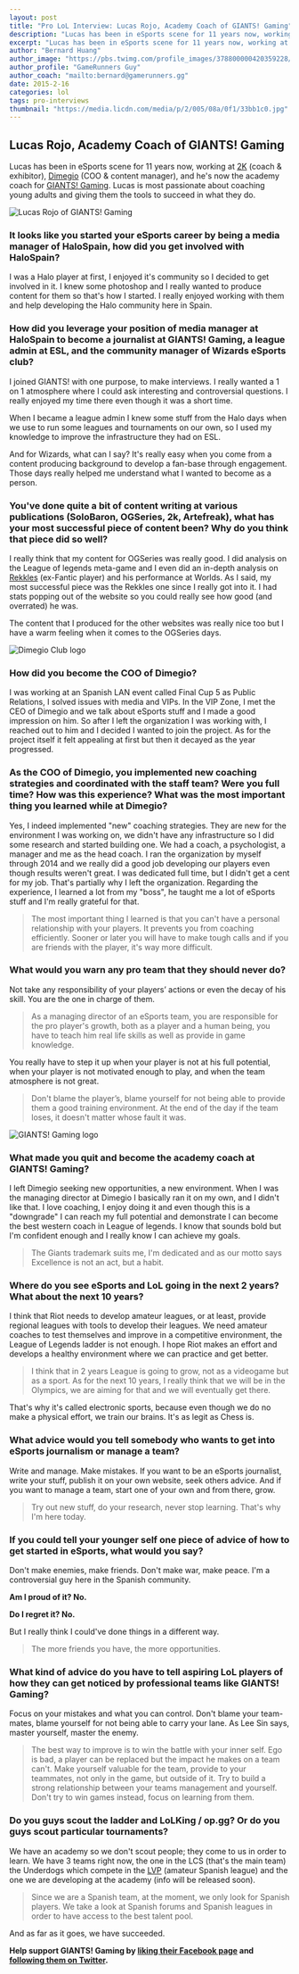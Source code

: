 ```yaml
---
layout: post
title: "Pro LoL Interview: Lucas Rojo, Academy Coach of GIANTS! Gaming"
description: "Lucas has been in eSports scene for 11 years now, working at 2K (coach & exhibitor), Dimegio (COO & content manager), and he's now the academy coach for GIANTS! Gaming."
excerpt: "Lucas has been in eSports scene for 11 years now, working at 2K (coach & exhibitor), Dimegio (COO & content manager), and he's now the academy coach for [GIANTS! Gaming](http://www.giantsgaming.pro/). Lucas is most passionate about coaching young adults and giving them the tools to succeed in what they do."
author: "Bernard Huang"
author_image: "https://pbs.twimg.com/profile_images/378800000420359228/a73e0d9f4cb08c28ebd9585a91d25c8b_400x400.jpeg"
author_profile: "GameRunners Guy"
author_coach: "mailto:bernard@gamerunners.gg"
date: 2015-2-16
categories: lol
tags: pro-interviews
thumbnail: "https://media.licdn.com/media/p/2/005/08a/0f1/33bb1c0.jpg"
---
```


## Lucas Rojo, Academy Coach of GIANTS! Gaming

Lucas has been in eSports scene for 11 years now, working at [2K](https://www.2k.com/) (coach & exhibitor), [Dimegio](http://www.dimegioclub.com/) (COO & content manager), and he's now the academy coach for [GIANTS! Gaming](http://www.giantsgaming.pro/). Lucas is most passionate about coaching young adults and giving them the tools to succeed in what they do.

![Lucas Rojo of GIANTS! Gaming](https://media.licdn.com/media/p/2/005/08a/0f1/33bb1c0.jpg)

### It looks like you started your eSports career by being a media manager of HaloSpain, how did you get involved with HaloSpain?

I was a Halo player at first, I enjoyed it's community so I decided to get involved in it. I knew some photoshop and I really wanted to produce content for them so that's how I started. I really enjoyed working with them and help developing the Halo community here in Spain.

### How did you leverage your position of media manager at HaloSpain to become a journalist at GIANTS! Gaming, a league admin at ESL, and the community manager of Wizards eSports club?

I joined GIANTS! with one purpose, to make interviews. I really wanted a 1 on 1 atmosphere where I could ask interesting and controversial questions. I really enjoyed my time there even though it was a short time. 

When I became a league admin I knew some stuff from the Halo days when we use to run some leagues and tournaments on our own, so I used my knowledge to improve the infrastructure they had on ESL. 

And for Wizards, what can I say? It's really easy when you come from a content producing background to develop a fan-base through engagement. Those days really helped me understand what I wanted to become as a person.

### You've done quite a bit of content writing at various publications (SoloBaron, OGSeries, 2k, Artefreak), what has your most successful piece of content been? Why do you think that piece did so well?

I really think that my content for OGSeries was really good. I did analysis on the League of legends meta-game and I even did an in-depth analysis on [Rekkles](http://lol.gamepedia.com/Rekkles) (ex-Fantic player) and his performance at Worlds. As I said, my most successful piece was the Rekkles one since I really got into it. I had stats popping out of the website so you could really see how good (and overrated) he was.

The content that I produced for the other websites was really nice too but I have a warm feeling when it comes to the OGSeries days.

![Dimegio Club logo](/images/content/dimegio.png)

### How did you become the COO of Dimegio?

I was working at an Spanish LAN event called Final Cup 5 as Public Relations, I solved issues with media and VIPs. In the VIP Zone, I met the CEO of Dimegio and we talk about eSports stuff and I made a good impression on him. So after I left the organization I was working with, I reached out to him and I decided I wanted to join the project. As for the project itself it felt appealing at first but then it decayed as the year progressed.

### As the COO of Dimegio, you implemented new coaching strategies and coordinated with the staff team? Were you full time? How was this experience? What was the most important thing you learned while at Dimegio?

Yes, I indeed implemented "new" coaching strategies. They are new for the environment I was working on, we didn't have any infrastructure so I did some research and started building one. We had a coach, a psychologist, a manager and me as the head coach. I ran the organization by myself through 2014 and we really did a good job developing our players even though results weren't great. I was dedicated full time, but I didn't get a cent for my job. That's partially why I left the organization. Regarding the experience, I learned a lot from my "boss", he taught me a lot of eSports stuff and I'm really grateful for that.

> The most important thing I learned is that you can't have a personal relationship with your players. It prevents you from coaching efficiently. Sooner or later you will have to make tough calls and if you are friends with the player, it's way more difficult.

### What would you warn any pro team that they should never do?

Not take any responsibility of your players’ actions or even the decay of his skill. You are the one in charge of them. 

> As a managing director of an eSports team, you are responsible for the pro player's growth, both as a player and a human being, you have to teach him real life skills as well as provide in game knowledge.

You really have to step it up when your player is not at his full potential, when your player is not motivated enough to play, and when the team atmosphere is not great. 

> Don't blame the player’s, blame yourself for not being able to provide them a good training environment. At the end of the day if the team loses, it doesn't matter whose fault it was.

![GIANTS! Gaming logo](/images/content/giants-gaming-logo.png)

### What made you quit and become the academy coach at GIANTS! Gaming?

I left Dimegio seeking new opportunities, a new environment. When I was the managing director at Dimegio I basically ran it on my own, and I didn't like that. I love coaching, I enjoy doing it and even though this is a "downgrade" I can reach my full potential and demonstrate I can become the best western coach in League of legends. I know that sounds bold but I'm confident enough and I really know I can achieve my goals.

> The Giants trademark suits me, I'm dedicated and as our motto says Excellence is not an act, but a habit.

### Where do you see eSports and LoL going in the next 2 years? What about the next 10 years?

I think that Riot needs to develop amateur leagues, or at least, provide regional leagues with tools to develop their leagues. We need amateur coaches to test themselves and improve in a competitive environment, the League of Legends ladder is not enough. I hope Riot makes an effort and develops a healthy environment where we can practice and get better. 

> I think that in 2 years League is going to grow, not as a videogame but as a sport. As for the next 10 years, I really think that we will be in the Olympics, we are aiming for that and we will eventually get there.

That's why it's called electronic sports, because even though we do no make a physical effort, we train our brains. It's as legit as Chess is.

### What advice would you tell somebody who wants to get into eSports journalism or manage a team?

Write and manage. Make mistakes. If you want to be an eSports journalist, write your stuff, publish it on your own website, seek others advice. And if you want to manage a team, start one of your own and from there, grow.

> Try out new stuff, do your research, never stop learning. That's why I'm here today.

### If you could tell your younger self one piece of advice of how to get started in eSports, what would you say?

Don't make enemies, make friends. Don't make war, make peace. I'm a controversial guy here in the Spanish community. 

**Am I proud of it? No.**

**Do I regret it? No.**

But I really think I could've done things in a different way.

> The more friends you have, the more opportunities.

### What kind of advice do you have to tell aspiring LoL players of how they can get noticed by professional teams like GIANTS! Gaming? 

Focus on your mistakes and what you can control. Don't blame your team-mates, blame yourself for not being able to carry your lane. As Lee Sin says, master yourself, master the enemy. 

> The best way to improve is to win the battle with your inner self. Ego is bad, a player can be replaced but the impact he makes on a team can't. Make yourself valuable for the team, provide to your teammates, not only in the game, but outside of it. Try to build a strong relationship between your teams management and yourself. Don't try to win games instead, focus on learning from them.

### Do you guys scout the ladder and LoLKing / op.gg? Or do you guys scout particular tournaments?
 
We have an academy so we don't scout people; they come to us in order to learn. We have 3 teams right now, the one in the LCS (that's the main team) the Underdogs which compete in the [LVP](http://www.lvp.es/) (amateur Spanish league) and the one we are developing at the academy (info will be released soon). 

> Since we are a Spanish team, at the moment, we only look for Spanish players. We take a look at Spanish forums and Spanish leagues in order to have access to the best talent pool. 

And as far as it goes, we have succeeded.

**Help support GIANTS! Gaming by [liking their Facebook page](https://www.facebook.com/GiantsGaming) and [following them on Twitter](https://twitter.com/giantsgaming).**
